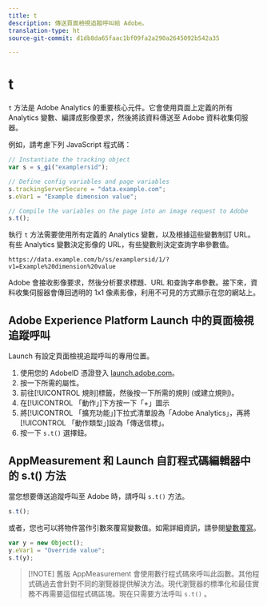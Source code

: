 ```yaml
---
title: t
description: 傳送頁面檢視追蹤呼叫給 Adobe。
translation-type: ht
source-git-commit: d1db8da65faac1bf09fa2a290a2645092b542a35

---
```



# t

`t` 方法是 Adobe Analytics 的重要核心元件。它會使用頁面上定義的所有 Analytics 變數、編譯成影像要求，然後將該資料傳送至 Adobe 資料收集伺服器。

例如，請考慮下列 JavaScript 程式碼：

```js
// Instantiate the tracking object
var s = s_gi("examplersid");

// Define config variables and page variables
s.trackingServerSecure = "data.example.com";
s.eVar1 = "Example dimension value";

// Compile the variables on the page into an image request to Adobe
s.t();
```

執行 `t` 方法需要使用所有定義的 Analytics 變數，以及根據這些變數制訂 URL。有些 Analytics 變數決定影像的 URL，有些變數則決定查詢字串參數值。

```text
https://data.example.com/b/ss/examplersid/1/?v1=Example%20dimension%20value
```

Adobe 會接收影像要求，然後分析要求標題、URL 和查詢字串參數。接下來，資料收集伺服器會傳回透明的 1x1 像素影像，利用不可見的方式顯示在您的網站上。

## Adobe Experience Platform Launch 中的頁面檢視追蹤呼叫

Launch 有設定頁面檢視追蹤呼叫的專用位置。

1. 使用您的 AdobeID 憑證登入 [launch.adobe.com](https://launch.adobe.com)。
2. 按一下所需的屬性。
3. 前往[!UICONTROL 規則]標籤，然後按一下所需的規則 (或建立規則)。
4. 在[!UICONTROL 「動作」]下方按一下「+」圖示
5. 將[!UICONTROL 「擴充功能」]下拉式清單設為「Adobe Analytics」，再將[!UICONTROL 「動作類型」]設為「傳送信標」。
6. 按一下 `s.t()` 選擇鈕。

## AppMeasurement 和 Launch 自訂程式碼編輯器中的 s.t() 方法

當您想要傳送追蹤呼叫至 Adobe 時，請呼叫 `s.t()` 方法。

```js
s.t();
```

或者，您也可以將物件當作引數來覆寫變數值。如需詳細資訊，請參閱[變數覆寫](../../js/overrides.md)。

```js
var y = new Object();
y.eVar1 = "Override value";
s.t(y);
```

> [!NOTE] 舊版 AppMeasurement 會使用數行程式碼來呼叫此函數。其他程式碼過去會針對不同的瀏覽器提供解決方法。現代瀏覽器的標準化和最佳實務不再需要這個程式碼區塊。現在只需要方法呼叫 `s.t()` 。
